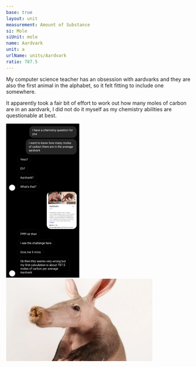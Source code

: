 ```yaml
---
base: true
layout: unit
measurement: Amount of Substance
si: Mole
siUnit: mole
name: Aardvark
unit: a
urlName: units/Aardvark
ratio: 787.5
---
```


My computer science teacher has an obsession with aardvarks and they are also the first animal in the alphabet, so it felt fitting to include one somewhere.

It apparently took a fair bit of effort to work out how many moles of carbon are in an aardvark, I did not do it myself as my chemistry abilities are questionable at best.

<img style="width: 200px" src="/assets/aardvarkconvo.png">
<img style="width: 400px" src="/assets/aardvark.webp">